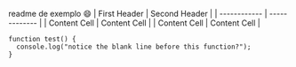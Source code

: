 readme de exemplo
😄
| First Header | Second Header |
| ------------ | ------------- |
| Content Cell | Content Cell  |
| Content Cell | Content Cell  |

```
function test() {
  console.log("notice the blank line before this function?");
}
```
